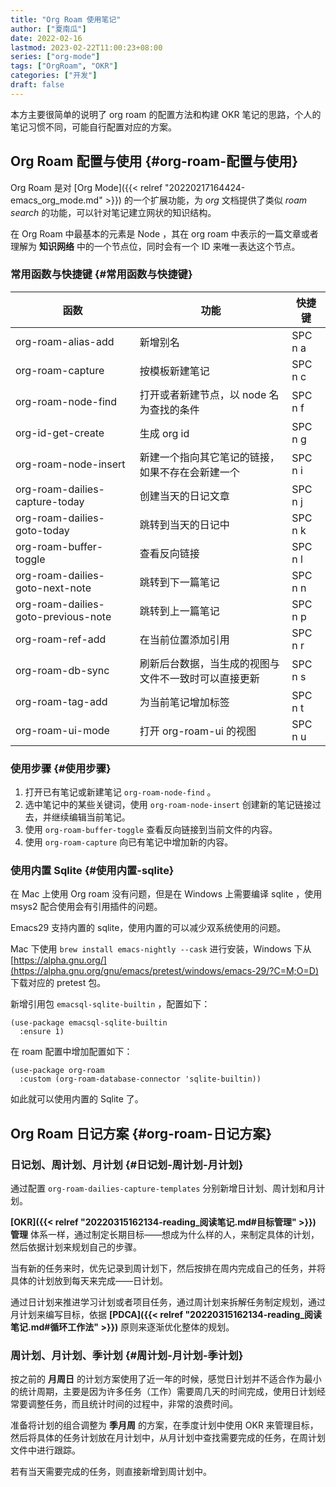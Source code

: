 ```yaml
---
title: "Org Roam 使用笔记"
author: ["夏南瓜"]
date: 2022-02-16
lastmod: 2023-02-22T11:00:23+08:00
series: ["org-mode"]
tags: ["OrgRoam", "OKR"]
categories: ["开发"]
draft: false
---
```


本方主要很简单的说明了 org roam 的配置方法和构建 OKR 笔记的思路，个人的笔记习惯不同，可能自行配置对应的方案。


## Org Roam 配置与使用 {#org-roam-配置与使用}

Org Roam 是对 [Org Mode]({{< relref "20220217164424-emacs_org_mode.md" >}}) 的一个扩展功能，为 _org_ 文档提供了类似 _roam search_ 的功能，可以针对笔记建立网状的知识结构。

在 Org Roam 中最基本的元素是 Node ，其在 org roam 中表示的一篇文章或者理解为 **知识网络** 中的一个节点位，同时会有一个 ID 来唯一表达这个节点。


### 常用函数与快捷键 {#常用函数与快捷键}

| 函数                                | 功能                       | 快捷键  |
|-----------------------------------|--------------------------|------|
| org-roam-alias-add                  | 新增别名                   | SPC n a |
| org-roam-capture                    | 按模板新建笔记             | SPC n c |
| org-roam-node-find                  | 打开或者新建节点，以 node 名为查找的条件 | SPC n f |
| org-id-get-create                   | 生成 org id                | SPC n g |
| org-roam-node-insert                | 新建一个指向其它笔记的链接，如果不存在会新建一个 | SPC n i |
| org-roam-dailies-capture-today      | 创建当天的日记文章         | SPC n j |
| org-roam-dailies-goto-today         | 跳转到当天的日记中         | SPC n k |
| org-roam-buffer-toggle              | 查看反向链接               | SPC n l |
| org-roam-dailies-goto-next-note     | 跳转到下一篇笔记           | SPC n n |
| org-roam-dailies-goto-previous-note | 跳转到上一篇笔记           | SPC n p |
| org-roam-ref-add                    | 在当前位置添加引用         | SPC n r |
| org-roam-db-sync                    | 刷新后台数据，当生成的视图与文件不一致时可以直接更新 | SPC n s |
| org-roam-tag-add                    | 为当前笔记增加标签         | SPC n t |
| org-roam-ui-mode                    | 打开 org-roam-ui 的视图    | SPC n u |


### 使用步骤 {#使用步骤}

1.  打开已有笔记或新建笔记 `org-roam-node-find` 。
2.  选中笔记中的某些关键词，使用 `org-roam-node-insert` 创建新的笔记链接过去，并继续编辑当前笔记。
3.  使用 `org-roam-buffer-toggle` 查看反向链接到当前文件的内容。
4.  使用 `org-roam-capture` 向已有笔记中增加新的内容。


### 使用内置 Sqlite {#使用内置-sqlite}

在 Mac 上使用 Org roam 没有问题，但是在 Windows 上需要编译 sqlite ，使用 msys2 配合使用会有引用插件的问题。

Emacs29 支持内置的 sqlite，使用内置的可以减少双系统使用的问题。

Mac 下使用 `brew install emacs-nightly --cask` 进行安装，Windows 下从 [https://alpha.gnu.org/](https://alpha.gnu.org/gnu/emacs/pretest/windows/emacs-29/?C=M;O=D) 下载对应的 pretest 包。

新增引用包 `emacsql-sqlite-builtin` ，配置如下：

```emacs-lisp
(use-package emacsql-sqlite-builtin
  :ensure 1)
```

在 roam 配置中增加配置如下：

```emacs-lisp
(use-package org-roam
  :custom (org-roam-database-connector 'sqlite-builtin))
```

如此就可以使用内置的 Sqlite 了。


## Org Roam 日记方案 {#org-roam-日记方案}


### 日记划、周计划、月计划 {#日记划-周计划-月计划}

通过配置 `org-roam-dailies-capture-templates` 分别新增日计划、周计划和月计划。

**[OKR]({{< relref "20220315162134-reading_阅读笔记.md#目标管理" >}}) 管理** 体系一样，通过制定长期目标——想成为什么样的人，来制定具体的计划，然后依据计划来规划自己的步骤。

当有新的任务来时，优先记录到周计划下，然后按排在周内完成自己的任务，并将具体的计划放到每天来完成——日计划。

通过日计划来推进学习计划或者项目任务，通过周计划来拆解任务制定规划，通过月计划来编写目标，依据 **[PDCA]({{< relref "20220315162134-reading_阅读笔记.md#循环工作法" >}})** 原则来逐渐优化整体的规划。


### 周计划、月计划、季计划 {#周计划-月计划-季计划}

按之前的 **月周日** 的计划方案使用了近一年的时候，感觉日计划并不适合作为最小的统计周期，主要是因为许多任务（工作）需要周几天的时间完成，使用日计划经常要调整任务，而且统计时间的过程中，非常的浪费时间。

准备将计划的组合调整为 **季月周** 的方案，在季度计划中使用 OKR 来管理目标，然后将具体的任务计划放在月计划中，从月计划中查找需要完成的任务，在周计划文件中进行跟踪。

若有当天需要完成的任务，则直接新增到周计划中。
